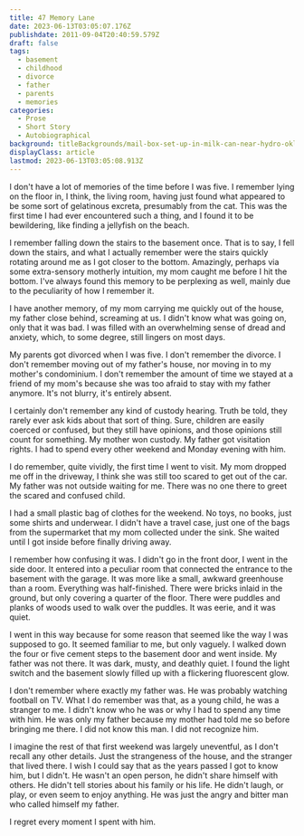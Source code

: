 ```yaml
---
title: 47 Memory Lane
date: 2023-06-13T03:05:07.176Z
publishdate: 2011-09-04T20:40:59.579Z
draft: false
tags:
  - basement
  - childhood
  - divorce
  - father
  - parents
  - memories
categories:
  - Prose
  - Short Story
  - Autobiographical
background: titleBackgrounds/mail-box-set-up-in-milk-can-near-hydro-oklahoma.jpg
displayClass: article
lastmod: 2023-06-13T03:05:08.913Z
---
```


I don't have a lot of memories of the time before I was five. I remember lying on the floor in, I think, the living room, having just found what appeared to be some sort of gelatinous excreta, presumably from the cat. This was the first time I had ever encountered such a thing, and I found it to be bewildering, like finding a jellyfish on the beach.

I remember falling down the stairs to the basement once. That is to say, I fell down the stairs, and what I actually remember were the stairs quickly rotating around me as I got closer to the bottom. Amazingly, perhaps via some extra-sensory motherly intuition, my mom caught me before I hit the bottom. I've always found this memory to be perplexing as well, mainly due to the peculiarity of how I remember it.

I have another memory, of my mom carrying me quickly out of the house, my father close behind, screaming at us. I didn't know what was going on, only that it was bad. I was filled with an overwhelming sense of dread and anxiety, which, to some degree, still lingers on most days.

My parents got divorced when I was five. I don't remember the divorce. I don't remember moving out of my father's house, nor moving in to my mother's condominium. I don't remember the amount of time we stayed at a friend of my mom's because she was too afraid to stay with my father anymore. It's not blurry, it's entirely absent.

I certainly don't remember any kind of custody hearing. Truth be told, they rarely ever ask kids about that sort of thing. Sure, children are easily coerced or confused, but they still have opinions, and those opinions still count for something. My mother won custody. My father got visitation rights. I had to spend every other weekend and Monday evening with him.

I do remember, quite vividly, the first time I went to visit. My mom dropped me off in the driveway, I think she was still too scared to get out of the car. My father was not outside waiting for me. There was no one there to greet the scared and confused child.

I had a small plastic bag of clothes for the weekend. No toys, no books, just some shirts and underwear. I didn't have a travel case, just one of the bags from the supermarket that my mom collected under the sink. She waited until I got inside before finally driving away.

I remember how confusing it was. I didn't go in the front door, I went in the side door. It entered into a peculiar room that connected the entrance to the basement with the garage. It was more like a small, awkward greenhouse than a room. Everything was half-finished. There were bricks inlaid in the ground, but only covering a quarter of the floor. There were puddles and planks of woods used to walk over the puddles. It was eerie, and it was quiet.

I went in this way because for some reason that seemed like the way I was supposed to go. It seemed familiar to me, but only vaguely. I walked down the four or five cement steps to the basement door and went inside. My father was not there. It was dark, musty, and deathly quiet. I found the light switch and the basement slowly filled up with a flickering fluorescent glow.

I don't remember where exactly my father was. He was probably watching football on TV. What I do remember was that, as a young child, he was a stranger to me. I didn't know who he was or why I had to spend any time with him. He was only my father because my mother had told me so before bringing me there. I did not know this man. I did not recognize him.

I imagine the rest of that first weekend was largely uneventful, as I don't recall any other details. Just the strangeness of the house, and the stranger that lived there. I wish I could say that as the years passed I got to know him, but I didn't. He wasn't an open person, he didn't share himself with others. He didn't tell stories about his family or his life. He didn't laugh, or play, or even seem to enjoy anything. He was just the angry and bitter man who called himself my father.

I regret every moment I spent with him.
